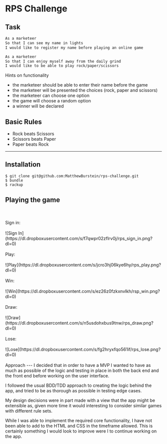 # RPS Challenge

Task
----


```sh
As a marketeer
So that I can see my name in lights
I would like to register my name before playing an online game

As a marketeer
So that I can enjoy myself away from the daily grind
I would like to be able to play rock/paper/scissors
```

Hints on functionality

- the marketeer should be able to enter their name before the game
- the marketeer will be presented the choices (rock, paper and scissors)
- the marketeer can choose one option
- the game will choose a random option
- a winner will be declared

## Basic Rules

- Rock beats Scissors
- Scissors beats Paper
- Paper beats Rock

___

Installation
---


```
$ git clone git@github.com:MatthewBurstein/rps-challenge.git
$ bundle
$ rackup
```

Playing the game
---
</br>
</br>
Sign in:
</br>
</br>
![Sign In](https://dl.dropboxusercontent.com/s/f7qwpr02zflrv0j/rps_sign_in.png?dl=0)
</br>
</br>
Play:
</br>
</br>
![Play](https://dl.dropboxusercontent.com/s/jcro3hj06kye6hy/rps_play.png?dl=0)
</br>
</br>
Win:
</br>
</br>
![Win](https://dl.dropboxusercontent.com/s/ez26z0fzkxnvlkh/rsp_win.png?dl=0)
</br>
</br>
Draw:
</br>
</br>
![Draw](https://dl.dropboxusercontent.com/s/n5usdohxbus9tnw/rps_draw.png?dl=0)
</br>
</br>
Lose:
</br>
</br>
![Lose](https://dl.dropboxusercontent.com/s/fg2hryxfqo561if/rps_lose.png?dl=0)
</br>
</br>
Approach
---
I decided that in order to have a MVP I wanted to have as much as possible of the logic and testing in place in both the back end and the front end before working on the user interface.

I followed the usual BDD/TDD approach to creating the logic behind the app, and tried to be as thorough as possible in testing edge cases.

My design decisions were in part made with a view that the app might be extensible as, given more time it would interesting to consider similar games with different rule sets.

While I was able to implement the required core functionality, I have not been able to add to the HTML and CSS in the timeframe allowed. This is certainly something I would look to improve were I to continue working on the app.
